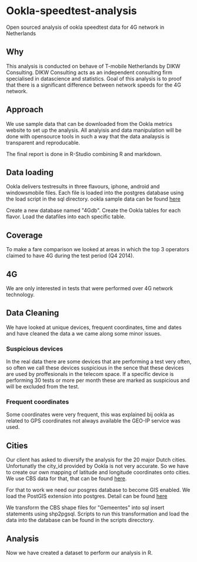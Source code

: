 # Ookla-speedtest-analysis
Open sourced analysis of ookla speedtest data for 4G network in Netherlands 

## Why
This analysis is conducted on behave of T-mobile Netherlands by DIKW Consulting. DIKW Consulting acts as an independent consulting firm specialised in datascience and statistics. Goal of this analysis is to proof that there is a significant difference between network speeds for the 4G network.

## Approach
We use sample data that can be downloaded from the Ookla metrics website to set up the analysis. All analyisis and data manipulation will be done with opensource tools in such a way that the data analaysis is transparent and reproducable.

The final report is done in R-Studio combining R and markdown.

## Data loading
Ookla delivers testresults in three flavours, iphone, android and windowsmobile files. Each file is loaded into the postgres database using the load script in the sql directory. ookla sample data can be found [here](http://www.ookla.com/netmetrics)

Create a new database named "4Gdb".
Create the Ookla tables for each flavor.
Load the datafiles into each specific table.

## Coverage 
To make a fare comparison we looked at areas in which the top 3 operators claimed to have 4G during the test period (Q4 2014).

## 4G
We are only interested in tests that were performed over 4G network technology.

## Data Cleaning
We have looked at unique devices, frequent coordinates, time and dates and have cleaned the data a we came along some minor issues.

### Suspicious devices
In the real data there are some devices that are performing a test very often, so often we call these devices suspicious in the sence that these devices are used by proffesionals in the telecom space. If a specific device is performing 30 tests or more per month these are marked as suspicious and will be excluded from the test.

### Frequent coordinates
Some coordinates were very frequent, this was explained bij ookla as related to GPS coordinates not always available the GEO-IP service was used.

## Cities
Our client has asked to diversify the analysis for the 20 major Dutch cities. Unfortunatly the city_id provided by Ookla is not very accurate. So we have to create our own mapping of latitude and longitude coordinates onto cities. We use CBS data for that, that can be found [here](http://www.cbs.nl/nl-NL/menu/themas/dossiers/nederland-regionaal/publicaties/geografische-data/archief/2014/2013-wijk-en-buurtkaart-art.htm).

For that to work we need our posgres database to become GIS enabled. We load the PostGIS extension into postgres. Detail can be found [here](http://postgis.net/)

We transform the CBS shape files for "Gemeentes" into sql insert statements using shp2pgsql.
Scripts to run this transformation and load the data into the database can be found in the scripts direcctory.

## Analysis
Now we have created a dataset to perform our analysis in R.